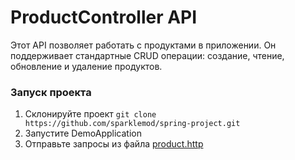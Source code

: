 # ProductController API

Этот API позволяет работать с продуктами в приложении. Он поддерживает стандартные CRUD операции: создание, чтение, обновление и удаление продуктов.

### Запуск проекта
1. Склонируйте проект `git clone https://github.com/sparklemod/spring-project.git`
2. Запустите DemoApplication
3. Отправьте запросы из файла [product.http](src/main/java/http/product.http)


